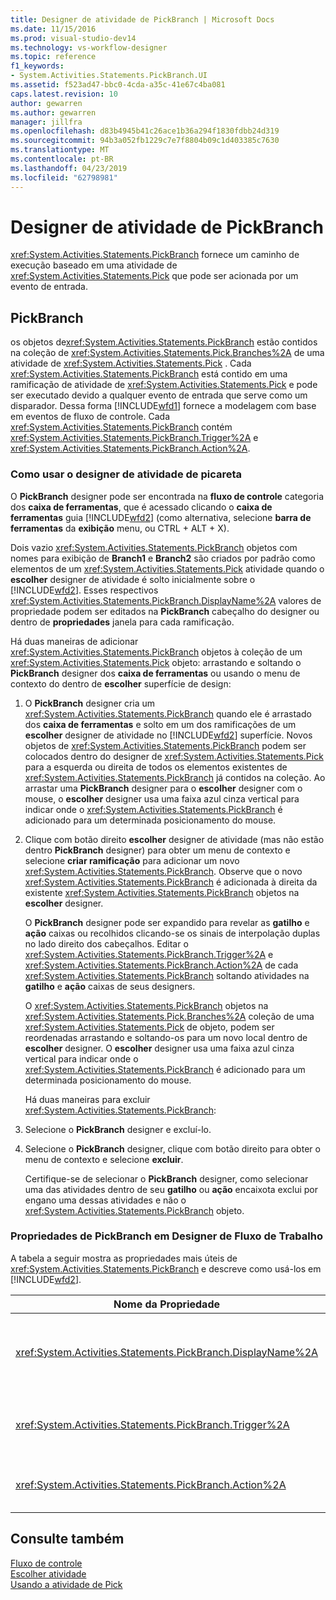 ```yaml
---
title: Designer de atividade de PickBranch | Microsoft Docs
ms.date: 11/15/2016
ms.prod: visual-studio-dev14
ms.technology: vs-workflow-designer
ms.topic: reference
f1_keywords:
- System.Activities.Statements.PickBranch.UI
ms.assetid: f523ad47-bbc0-4cda-a35c-41e67c4ba081
caps.latest.revision: 10
author: gewarren
ms.author: gewarren
manager: jillfra
ms.openlocfilehash: d83b4945b41c26ace1b36a294f1830fdbb24d319
ms.sourcegitcommit: 94b3a052fb1229c7e7f8804b09c1d403385c7630
ms.translationtype: MT
ms.contentlocale: pt-BR
ms.lasthandoff: 04/23/2019
ms.locfileid: "62798981"
---
```

# <a name="pickbranch-activity-designer"></a>Designer de atividade de PickBranch
<xref:System.Activities.Statements.PickBranch> fornece um caminho de execução baseado em uma atividade de <xref:System.Activities.Statements.Pick> que pode ser acionada por um evento de entrada.  
  
## <a name="pickbranch"></a>PickBranch  
 os objetos de<xref:System.Activities.Statements.PickBranch> estão contidos na coleção de <xref:System.Activities.Statements.Pick.Branches%2A> de uma atividade de <xref:System.Activities.Statements.Pick> . Cada <xref:System.Activities.Statements.PickBranch> está contido em uma ramificação de atividade de <xref:System.Activities.Statements.Pick> e pode ser executado devido a qualquer evento de entrada que serve como um disparador. Dessa forma [!INCLUDE[wfd1](../includes/wfd1-md.md)] fornece a modelagem com base em eventos de fluxo de controle. Cada <xref:System.Activities.Statements.PickBranch> contém <xref:System.Activities.Statements.PickBranch.Trigger%2A> e <xref:System.Activities.Statements.PickBranch.Action%2A>.  
  
### <a name="how-to-use-the-pick-activity-designer"></a>Como usar o designer de atividade de picareta  
 O **PickBranch** designer pode ser encontrada na **fluxo de controle** categoria dos **caixa de ferramentas**, que é acessado clicando o **caixa de ferramentas** guia [!INCLUDE[wfd2](../includes/wfd2-md.md)] (como alternativa, selecione **barra de ferramentas** da **exibição** menu, ou CTRL + ALT + X).  
  
 Dois vazio <xref:System.Activities.Statements.PickBranch> objetos com nomes para exibição de **Branch1** e **Branch2** são criados por padrão como elementos de um <xref:System.Activities.Statements.Pick> atividade quando o **escolher** designer de atividade é solto inicialmente sobre o [!INCLUDE[wfd2](../includes/wfd2-md.md)]. Esses respectivos <xref:System.Activities.Statements.PickBranch.DisplayName%2A> valores de propriedade podem ser editados na **PickBranch** cabeçalho do designer ou dentro de **propriedades** janela para cada ramificação.  
  
 Há duas maneiras de adicionar <xref:System.Activities.Statements.PickBranch> objetos à coleção de um <xref:System.Activities.Statements.Pick> objeto: arrastando e soltando o **PickBranch** designer dos **caixa de ferramentas** ou usando o menu de contexto do dentro de **escolher** superfície de design:  
  
1. O **PickBranch** designer cria um <xref:System.Activities.Statements.PickBranch> quando ele é arrastado dos **caixa de ferramentas** e solto em um dos ramificações de um **escolher** designer de atividade no [!INCLUDE[wfd2](../includes/wfd2-md.md)] superfície. Novos objetos de <xref:System.Activities.Statements.PickBranch> podem ser colocados dentro do designer de <xref:System.Activities.Statements.Pick> para a esquerda ou direita de todos os elementos existentes de <xref:System.Activities.Statements.PickBranch> já contidos na coleção. Ao arrastar uma **PickBranch** designer para o **escolher** designer com o mouse, o **escolher** designer usa uma faixa azul cinza vertical para indicar onde o <xref:System.Activities.Statements.PickBranch> é adicionado para um determinada posicionamento do mouse.  
  
2. Clique com botão direito **escolher** designer de atividade (mas não estão dentro **PickBranch** designer) para obter um menu de contexto e selecione **criar ramificação** para adicionar um novo <xref:System.Activities.Statements.PickBranch>. Observe que o novo <xref:System.Activities.Statements.PickBranch> é adicionada à direita da existente <xref:System.Activities.Statements.PickBranch> objetos na **escolher** designer.  
  
   O **PickBranch** designer pode ser expandido para revelar as **gatilho** e **ação** caixas ou recolhidos clicando-se os sinais de interpolação duplas no lado direito dos cabeçalhos. Editar o <xref:System.Activities.Statements.PickBranch.Trigger%2A> e <xref:System.Activities.Statements.PickBranch.Action%2A> de cada <xref:System.Activities.Statements.PickBranch> soltando atividades na **gatilho** e **ação** caixas de seus designers.  
  
   O <xref:System.Activities.Statements.PickBranch> objetos na <xref:System.Activities.Statements.Pick.Branches%2A> coleção de uma <xref:System.Activities.Statements.Pick> de objeto, podem ser reordenadas arrastando e soltando-os para um novo local dentro de **escolher** designer. O **escolher** designer usa uma faixa azul cinza vertical para indicar onde o <xref:System.Activities.Statements.PickBranch> é adicionado para um determinada posicionamento do mouse.  
  
   Há duas maneiras para excluir <xref:System.Activities.Statements.PickBranch>:  
  
3. Selecione o **PickBranch** designer e excluí-lo.  
  
4. Selecione o **PickBranch** designer, clique com botão direito para obter o menu de contexto e selecione **excluir**.  
  
   Certifique-se de selecionar o **PickBranch** designer, como selecionar uma das atividades dentro de seu **gatilho** ou **ação** encaixota exclui por engano uma dessas atividades e não o <xref:System.Activities.Statements.PickBranch> objeto.  
  
### <a name="pickbranch-properties-in-the-workflow-designer"></a>Propriedades de PickBranch em Designer de Fluxo de Trabalho  
 A tabela a seguir mostra as propriedades mais úteis de <xref:System.Activities.Statements.PickBranch> e descreve como usá-los em [!INCLUDE[wfd2](../includes/wfd2-md.md)].  
  
|Nome da Propriedade|Necessária|Uso|  
|-------------------|--------------|-----------|  
|<xref:System.Activities.Statements.PickBranch.DisplayName%2A>|False|O nome amigável exibido no cabeçalho do **PickBranch** designer. O valor padrão é ramificação.<br /><br /> Embora não seja necessário <xref:System.Activities.Activity.DisplayName%2A> restrita, é uma prática recomendada usar um.|  
|<xref:System.Activities.Statements.PickBranch.Trigger%2A>|verdadeiro|Cada <xref:System.Activities.Statements.PickBranch> contém uma ação de <xref:System.Activities.Statements.PickBranch.Trigger%2A> que pode chamar <xref:System.Activities.Statements.PickBranch.Action%2A>.|  
|<xref:System.Activities.Statements.PickBranch.Action%2A>|False|Cada <xref:System.Activities.Statements.PickBranch> contém <xref:System.Activities.Statements.PickBranch.Action%2A> que é executado se disparado.|  
  
## <a name="see-also"></a>Consulte também  
 [Fluxo de controle](../workflow-designer/control-flow-activity-designers.md)   
 [Escolher atividade](http://msdn.microsoft.com/library/b3e49b7f-0285-4720-8c09-11ae18f0d53e)   
 [Usando a atividade de Pick](http://msdn.microsoft.com/library/b89be812-a247-4025-b0e3-ffb20db027a6)